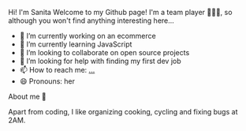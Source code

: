 Hi! I'm Sanita 
Welcome to my Github page! I'm a team player 🧑‍🤝‍🧑, so although you won't find anything interesting here...

- 🔭 I’m currently working on an ecommerce 
- 🌱 I’m currently learning JavaScript
- 👯 I’m looking to collaborate on open source projects
- 🤔 I’m looking for help with finding my first dev job
- 📫 How to reach me: [...](http://sanicodeplayground.com/)
- 😄 Pronouns: her

About me 💚

Apart from coding, I like organizing cooking, cycling and fixing bugs at 2AM.
